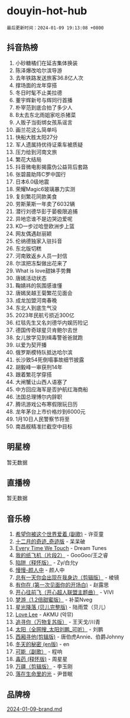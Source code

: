 # douyin-hot-hub

`最后更新时间：2024-01-09 19:13:08 +0800`

## 抖音热榜

1. 小砂糖橘们在延吉集体换装
1. 陈泽爆改哈尔滨导游
1. 去年铁路发送旅客36.8亿人次
1. 撑场面的龙年穿搭
1. 冬日时髦不止美拉德
1. 董宇辉新号与辉同行首播
1. 朴宰范到底合拍了多少人
1. B太去东北雨姐家吃杀猪菜
1. 人贩子当街绑女孩系谣言
1. 画兰花这么简单吗
1. 快船大胜太阳27分
1. 军人遗属持优待证乘车被质疑
1. 压力给到河南文旅
1. 繁花大结局
1. 抖音微电影揭露伪公益背后套路
1. 张碧晨助阵C罗中国行
1. 日本6.0级地震
1. 荣耀Magic6玻璃暴力实测
1. 复刻繁花同款美食
1. 劳斯莱斯一年卖了6032辆
1. 潜行刘德华彭于晏极限追捕
1. 异地恋谁不是边哭边爱呢
1. KD一步过哈登欧洲步上篮
1. 网友偶遇赵丽颖
1. 伦纳德独家入驻抖音
1. 东北版切糕
1. 河南致返乡人员一封信
1. 尔滨把冻梨做出花来了
1. What is love甜妹手势舞
1. 唐嫣活动状态
1. 鞠婧祎的氛围感谁懂
1. 唐嫣吴越王菊繁花见面会
1. 成龙加盟河南春晚
1. 东北人到底生气没
1. 2023年民航亏损近300亿
1. 红毯先生又名刘德华内娱历险记
1. 德国传奇球星贝肯鲍尔去世
1. 女儿放学见到缉毒警爸爸就跑
1. 以爱为契开播
1. 俄罗斯模特队抵达哈尔滨
1. 长沙致54死倒塌事故细节披露
1. 胡毅峰一审获刑14年
1. 跟着繁花学穿搭
1. 大闸蟹让山西人语塞了
1. 中方回应海军是否护航红海商船
1. 法国总理博尔内辞职
1. 腾讯游戏公布寒假限玩日历
1. 龙年茅台上市价格炒到6000元
1. 1月10日人民警察节将至
1. 南昌舰精准拦截空中目标

## 明星榜

暂无数据

## 直播榜

暂无数据

## 音乐榜

1. [希望你被这个世界爱着 (副歌)](https://sf86-cdn-tos.douyinstatic.com/obj/tos-cn-ve-2774/oUHCmWQfZlE3QQBKBeD8rCFLpJzPgCpImhsxMt) - 许亚童
1. [十二月的奇迹_奇迹版](https://sf3-cdn-tos.douyinstatic.com/obj/tos-cn-ve-2774/oMslvA9FBzGMGHnyUuoiiUjtIAXfMz6tzwByW8) - 呆呆破
1. [Every Time We Touch](https://sf86-cdn-tos.douyinstatic.com/obj/tos-cn-ve-2774/ogN6lUKQeBBfEVhIOMikG1CcJjugxk1tztZyhP) - Dream Tunes
1. [我的纸飞机（片段2）](https://sf86-cdn-tos.douyinstatic.com/obj/tos-cn-ve-2774/oM2ZrKcg2CD5AeRB2gkeXOFB1IxAGJdZPazYHf) - GooGoo/王之睿
1. [陷阱（释怀版）](https://sf6-cdn-tos.douyinstatic.com/obj/tos-cn-ve-2774/oE8C21LeZrzKLDFfQYgMzx4GAIHageG5IzayY7) - Zy/白允y
1. [慢慢-颜人中](https://sf86-cdn-tos.douyinstatic.com/obj/tos-cn-ve-2774/ocjHNfBXdBxQNC8ZGAeoLMFTUgtBg8bkExunDC) - 颜人中
1. [总有一天你会出现在我身边（剪辑版）](https://sf86-cdn-tos.douyinstatic.com/obj/tos-cn-ve-2774/oMLsHwhWW7CYoAhoWB9EXUQIzNBsfAJxpAoxCU) - 棱镜
1. [有你在 (第一次见面你的开场白)](https://sf86-cdn-tos.douyinstatic.com/obj/tos-cn-ve-2774/oAthrQ3ClJBfI57uBoFEgNDYtNCZ0TSYQQfxQ0) - 赵露思
1. [开心往前飞（开心超人联盟主题曲）](https://sf86-cdn-tos.douyinstatic.com/obj/tos-cn-ve-2774/9d8fb7c82cf1421fb93a9fe925275e0a) - VIVI
1. [梦游（1.2倍甜蜜版）](https://sf86-cdn-tos.douyinstatic.com/obj/tos-cn-ve-2774/o4gyAUm8hwufoEABmwVIiQtHsFuGzAEEWtNMzo) - 补菜Nveg
1. [星光降落 (贝儿完整版)](https://sf86-cdn-tos.douyinstatic.com/obj/tos-cn-ve-2774/okwB9hAwyAtsFFkFBzAX1hOOfQuIoMNs0W2Mwr) - 陆雨萱（贝儿）
1. [Love Lee](https://sf86-cdn-tos.douyinstatic.com/obj/tos-cn-ve-2774/o05GbkJGbCBTdDnMtB0fwOYgkeZp23vrWQDQBS) - AKMU (악뮤)
1. [追寻你（万物复苏版）](https://sf86-cdn-tos.douyinstatic.com/obj/tos-cn-ve-2774/oYeAZJsbjIDit9APmBg8u6uDUQnHmoCf3gbo74) - 王天戈/川青
1. [太阳（全网搜_太阳刘鹏_可听）](https://sf3-cdn-tos.douyinstatic.com/obj/tos-cn-ve-2774/ogWbyIQnlBFImVbeDocRdCIYtBHlbJXgfZMvgz) - 刘鹏
1. [西厢寻他(剪辑版)](https://sf86-cdn-tos.douyinstatic.com/obj/tos-cn-ve-2774/oUsAVfAQKlRNxEv5qxvIB8o5qmIWUcXbzJKJhw) - 唐伯虎Annie、伯爵Johnny
1. [冬天的秘密 (en版)](https://sf86-cdn-tos.douyinstatic.com/obj/tos-cn-ve-2774/okIuMHDdzyf3FjGK4Lphe1vfHcQaPIHAg0Z4CR) - en
1. [可能（副歌）](https://sf86-cdn-tos.douyinstatic.com/obj/tos-cn-ve-2774/cde1731888894259b333569393c2fb51) - 程响
1. [毒药 (释怀版)](https://sf86-cdn-tos.douyinstatic.com/obj/tos-cn-ve-2774/oYILMEAzspdZBIzy4frJNB8ZHPHWAhiwowd4Ad) - 周星星
1. [万疆（剪辑版）](https://sf86-cdn-tos.douyinstatic.com/obj/tos-cn-ve-2774/ooG7oVgFlDTelKCjCsTTobQvbdtj1BBQXnfZd8) - 李玉刚
1. [落在生命里的光](https://sf86-cdn-tos.douyinstatic.com/obj/tos-cn-ve-2774/d9ffa8c090124ea58bb10df9b510c01d) - 尹昔眠

## 品牌榜

[2024-01-09-brand.md](2024-01-09-brand.md)
